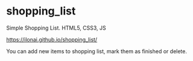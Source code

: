 # shopping_list
Simple Shopping List. HTML5, CSS3, JS

https://ilonai.github.io/shopping_list/

You can add new items to shopping list, mark them as finished or delete.
